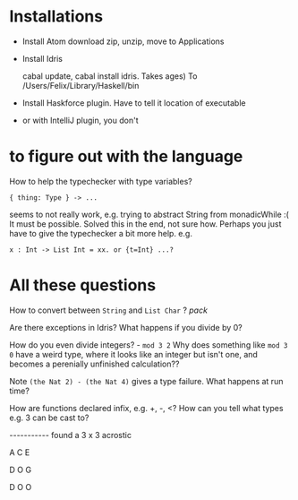 # Installations

- Install Atom
download zip, unzip, move to Applications

- Install Idris

  cabal update, cabal install idris. Takes ages)
  To /Users/Felix/Library/Haskell/bin

- Install Haskforce plugin. 
    Have to tell it location of executable

- or with IntelliJ plugin, you don't

# to figure out with the language

How to help the typechecker with type variables?

    { thing: Type } -> ...

seems to not really work, e.g. trying to abstract
String from monadicWhile :( It must be possible.
Solved this in the end, not sure how. Perhaps you just have to
give the typechecker a bit more help. e.g.
 
    x : Int -> List Int = xx. or {t=Int} ...?

# All these questions

How to convert between `String` and `List Char` ? *pack*

Are there exceptions in Idris? What happens if you divide by 0?

How do you even divide integers? - `mod 3 2`
Why does something like `mod 3 0` have a weird type, where it looks like
an integer but isn't one, and becomes a perenially unfinished calculation??

Note `(the Nat 2) - (the Nat 4)` gives a type failure. 
What happens at run time?

How are functions declared infix, e.g. +, -, <?
How can you tell what types e.g. 3 can be cast to?


----------- found a 3 x 3 acrostic

A C E

D O G

D O O

